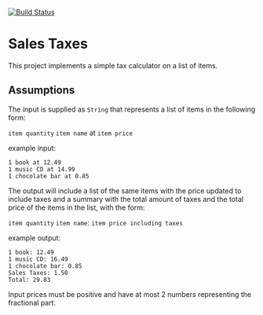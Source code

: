[![Build Status](https://travis-ci.com/lucaGazzola/taxes.svg?branch=master)](https://travis-ci.com/lucaGazzola/taxes.svg?branch=master)
<br />

# Sales Taxes

This project implements a simple tax calculator on a list of items.

## Assumptions

The input is supplied as `String` that represents a list of items in the following form:

`item quantity` `item name` at `item price`

example input:
```
1 book at 12.49
1 music CD at 14.99
1 chocolate bar at 0.85
```

The output will include a list of the same items with the price updated to include taxes and a summary with the total amount of taxes and the total price of the items in the list, with the form:

`item quantity` `item name`: `item price including taxes`

example output:
```
1 book: 12.49
1 music CD: 16.49
1 chocolate bar: 0.85
Sales Taxes: 1.50
Total: 29.83
```

Input prices must be positive and have at most 2 numbers representing the fractional part.
